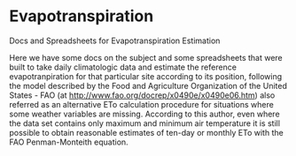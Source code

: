 # Evapotranspiration
Docs and Spreadsheets for Evapotranspiration Estimation

Here we have some docs on the subject and some spreadsheets that were built to 
take daily climatologic data and estimate the reference evapotranpiration for that particular site 
according to its position, following the model described by the Food and Agriculture Organization
of the United States - FAO (at http://www.fao.org/docrep/x0490e/x0490e06.htm) also referred as an 
alternative ETo calculation procedure for situations where some weather variables are missing.
According to this author, even where the data set contains only maximum and minimum air temperature
it is still possible to obtain reasonable estimates of ten-day or monthly ETo with the FAO 
Penman-Monteith equation.
